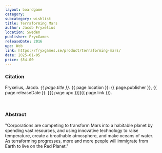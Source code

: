 ```yaml
---
layout: boardgame
category:
subcategory: wishlist
title: Terraforming Mars
author: Jacob Fryxelius
location: Sweden
publisher: FryxGames
releaseDate: 2016
upc: Web
link: https://fryxgames.se/product/terraforming-mars/
date: 2025-01-05
price: $54.00
---
```


### Citation

Fryxelius, Jacob. *{{ page.title }}.* {{ page.location }}: {{ page.publisher }}, {{ page.releaseDate }}. [{{ page.upc }}]({{ page.link }}).

<br>


### Abstract

"Corporations are competing to transform Mars into a habitable planet by spending vast resources, and using innovative technology to raise temperature, create a breathable atmosphere, and make oceans of water. As terraforming progresses, more and more people will immigrate from Earth to live on the Red Planet."
